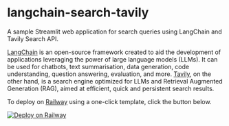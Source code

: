 # langchain-search-tavily
A sample Streamlit web application for search queries using LangChain and Tavily Search API.

[LangChain](https://langchain.readthedocs.io/en/latest) is an open-source framework created to aid the development of applications leveraging the power of large language models (LLMs). It can be used for chatbots, text summarisation, data generation, code understanding, question answering, evaluation, and more. [Tavily](https://tavily.com/), on the other hand, is a search engine optimized for LLMs and Retrieval Augmented Generation (RAG), aimed at efficient, quick and persistent search results.

To deploy on [Railway](https://railway.app/?referralCode=alphasec) using a one-click template, click the button below.

[![Deploy on Railway](https://railway.app/button.svg)](https://railway.app/new/template/oE8sWo?referralCode=alphasec)
